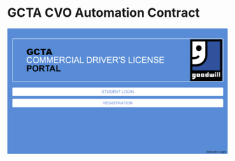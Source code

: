 # GCTA CVO Automation Contract

![Portal](readme/CVO%20CDL%20Portal%20Page%20(smaller).png?raw=true "GCTA CVO")
